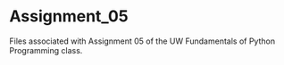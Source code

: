# Assignment_05
Files associated with Assignment 05 of the UW Fundamentals of Python Programming class. 
